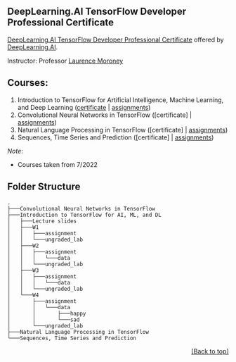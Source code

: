 ## DeepLearning.AI TensorFlow Developer Professional Certificate

[DeepLearning.AI TensorFlow Developer Professional Certificate](https://www.coursera.org/professional-certificates/tensorflow-in-practice) offered by [DeepLearning.AI](https://www.deeplearning.ai/).

Instructor: Professor [Laurence Moroney](https://laurencemoroney.com/)

## Courses:

1. Introduction to TensorFlow for Artificial Intelligence, Machine Learning, and Deep Learning ([certificate](https://coursera.org/share/d9fc3b157b7c45dd4ac90cecd59baac9) | [assignments](https://github.com/QuanHNguyen232/Coursera-courses/tree/main/DeepLearning.AI-TensorFlow-Developer-Professional-Certificate/Introduction%20to%20TensorFlow%20for%20AI%2C%20ML%2C%20and%20DL))
2. Convolutional Neural Networks in TensorFlow ([certificate] | [assignments](https://github.com/QuanHNguyen232/Coursera-courses/tree/main/DeepLearning.AI-TensorFlow-Developer-Professional-Certificate/Convolutional%20Neural%20Networks%20in%20TensorFlow))
3. Natural Language Processing in TensorFlow ([certificate] | [assignments](https://github.com/QuanHNguyen232/Coursera-courses/tree/main/DeepLearning.AI-TensorFlow-Developer-Professional-Certificate/Natural%20Language%20Processing%20in%20TensorFlow))
4. Sequences, Time Series and Prediction ([certificate] | [assignments](https://github.com/QuanHNguyen232/Coursera-courses/tree/main/DeepLearning.AI-TensorFlow-Developer-Professional-Certificate/Sequences%2C%20Time%20Series%20and%20Prediction))


*Note*:
* Courses taken from 7/2022

## Folder Structure
```shell
.
├───Convolutional Neural Networks in TensorFlow
├───Introduction to TensorFlow for AI, ML, and DL
│   ├───Lecture slides
│   ├───W1
│   │   ├───assignment
│   │   └───ungraded_lab
│   ├───W2
│   │   ├───assignment
│   │   │   └───data
│   │   └───ungraded_lab
│   ├───W3
│   │   ├───assignment
│   │   │   └───data
│   │   └───ungraded_lab
│   └───W4
│       ├───assignment
│       │   └───data
│       │       ├───happy
│       │       └───sad
│       └───ungraded_lab
├───Natural Language Processing in TensorFlow
└───Sequences, Time Series and Prediction
```

<p align="right"><a href="#deeplearningai-tensorflow-developer-professional-certificate">[Back to top]</a></p>
<!-- Tham khao https://github.com/PramitDutta1999/DeepLearning.AI-TensorFlow-Developer-Professional-Certificate / https://github.com/TheShubham-K/Introduction-to-TensorFlow-for-Artificial-Intelligence-Machine-Learning-and-Deep-Learning -->

